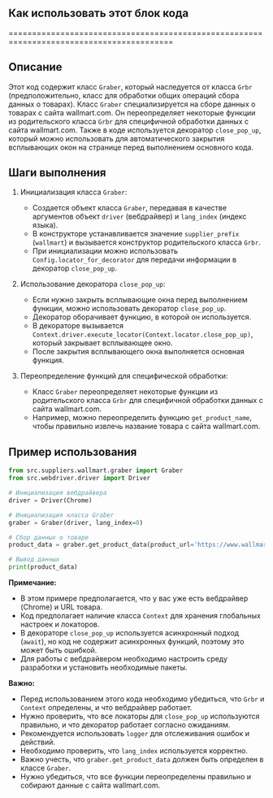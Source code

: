 ## Как использовать этот блок кода
=========================================================================================

Описание
-------------------------
Этот код содержит класс `Graber`, который наследуется от класса `Grbr` (предположительно, класс для обработки общих операций сбора данных о товарах). 
Класс `Graber` специализируется на сборе данных о товарах с сайта wallmart.com. 
Он переопределяет некоторые функции из родительского класса `Grbr` для  специфичной обработки данных с сайта wallmart.com.
Также в коде используется декоратор `close_pop_up`, который можно использовать для автоматического закрытия всплывающих окон на странице перед выполнением основного кода.

Шаги выполнения
-------------------------
1. Инициализация класса `Graber`:
    - Создается объект класса `Graber`, передавая в качестве аргументов объект `driver` (вебдрайвер) и `lang_index` (индекс языка).
    - В конструкторе устанавливается значение `supplier_prefix` (`wallmart`) и вызывается конструктор родительского класса `Grbr`.
    - При инициализации можно использовать `Config.locator_for_decorator` для передачи информации в декоратор `close_pop_up`.

2. Использование декоратора `close_pop_up`:
    - Если нужно закрыть всплывающие окна перед выполнением функции, можно использовать декоратор `close_pop_up`.
    - Декоратор оборачивает функцию, в которой он используется.
    - В декораторе вызывается `Context.driver.execute_locator(Context.locator.close_pop_up)`, который закрывает всплывающее окно.
    - После закрытия всплывающего окна выполняется основная функция.

3. Переопределение функций для специфической обработки:
    - Класс `Graber` переопределяет некоторые функции из родительского класса `Grbr` для специфичной обработки данных с сайта wallmart.com.
    - Например, можно переопределить функцию `get_product_name`, чтобы правильно извлечь название товара с сайта wallmart.com.

Пример использования
-------------------------

```python
from src.suppliers.wallmart.graber import Graber
from src.webdriver.driver import Driver

# Инициализация вебдрайвера
driver = Driver(Chrome)

# Инициализация класса Graber
graber = Graber(driver, lang_index=0)

# Сбор данных о товаре
product_data = graber.get_product_data(product_url='https://www.wallmart.com/product/123456')

# Вывод данных
print(product_data)
```

**Примечание:** 

- В этом примере предполагается, что у вас уже есть вебдрайвер (Chrome) и URL товара.
- Код предполагает наличие класса `Context` для хранения глобальных настроек и локаторов.
- В декораторе `close_pop_up`  используется асинхронный подход (`await`), но код не содержит асинхронных функций, поэтому это может быть ошибкой.
- Для работы с вебдрайвером необходимо  настроить среду разработки и установить необходимые пакеты.

**Важно:** 

- Перед использованием этого кода необходимо убедиться, что  `Grbr`  и  `Context`  определены, и что вебдрайвер работает.
- Нужно проверить, что все локаторы для `close_pop_up`  используются  правильно, и что декоратор работает  согласно  ожиданиям.
- Рекомендуется использовать  `logger`  для отслеживания ошибок и  действий.
- Необходимо  проверить, что  `lang_index`  используется  корректно.
- Важно  учесть, что  `graber.get_product_data`  должен  быть  определен  в  классе  `Graber`.
- Нужно  убедиться, что  все  функции  переопределены  правильно  и  собирают  данные  с  сайта  wallmart.com.